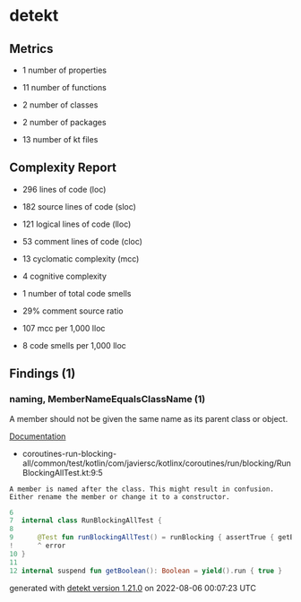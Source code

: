 # detekt

## Metrics

* 1 number of properties

* 11 number of functions

* 2 number of classes

* 2 number of packages

* 13 number of kt files

## Complexity Report

* 296 lines of code (loc)

* 182 source lines of code (sloc)

* 121 logical lines of code (lloc)

* 53 comment lines of code (cloc)

* 13 cyclomatic complexity (mcc)

* 4 cognitive complexity

* 1 number of total code smells

* 29% comment source ratio

* 107 mcc per 1,000 lloc

* 8 code smells per 1,000 lloc

## Findings (1)

### naming, MemberNameEqualsClassName (1)

A member should not be given the same name as its parent class or object.

[Documentation](https://detekt.dev/docs/rules/naming#membernameequalsclassname)

* coroutines-run-blocking-all/common/test/kotlin/com/javiersc/kotlinx/coroutines/run/blocking/RunBlockingAllTest.kt:9:5
```
A member is named after the class. This might result in confusion. Either rename the member or change it to a constructor.
```
```kotlin
6  
7  internal class RunBlockingAllTest {
8  
9      @Test fun runBlockingAllTest() = runBlocking { assertTrue { getBoolean() } }
!      ^ error
10 }
11 
12 internal suspend fun getBoolean(): Boolean = yield().run { true }

```

generated with [detekt version 1.21.0](https://detekt.dev/) on 2022-08-06 00:07:23 UTC
